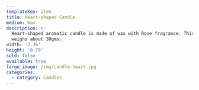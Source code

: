 ```yaml
---
templateKey: item
title: Heart-shaped Candle
medium: Wax
description: >-
  Heart-shaped aromatic candle is made of wax with Rose fragrance. This candle
  weighs about 30gms.
width: '2.36'
height: '0.79'
sold: false
available: true
large_image: /img/candle-heart.jpg
categories:
  - category: Candles
---
```


